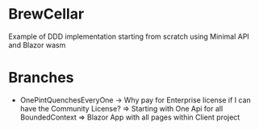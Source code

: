# BrewCellar
Example of DDD implementation starting from scratch using Minimal API and Blazor wasm

# Branches
- OnePintQuenchesEveryOne -> Why pay for Enterprise license if I can have the Community License?
=> Starting with One Api for all BoundedContext
=> Blazor App with all pages within Client project
